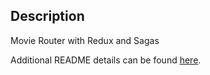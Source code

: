 ## Description

Movie Router with Redux and Sagas

Additional README details can be found [here](https://github.com/PrimeAcademy/readme-template/blob/master/README.md).
